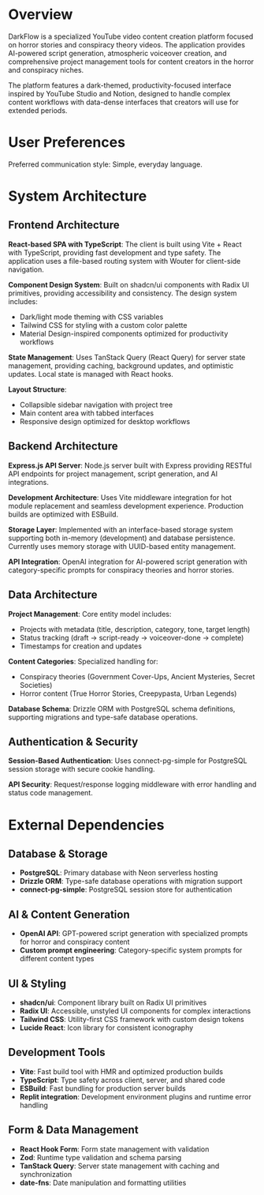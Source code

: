 # Overview

DarkFlow is a specialized YouTube video content creation platform focused on horror stories and conspiracy theory videos. The application provides AI-powered script generation, atmospheric voiceover creation, and comprehensive project management tools for content creators in the horror and conspiracy niches.

The platform features a dark-themed, productivity-focused interface inspired by YouTube Studio and Notion, designed to handle complex content workflows with data-dense interfaces that creators will use for extended periods.

# User Preferences

Preferred communication style: Simple, everyday language.

# System Architecture

## Frontend Architecture

**React-based SPA with TypeScript**: The client is built using Vite + React with TypeScript, providing fast development and type safety. The application uses a file-based routing system with Wouter for client-side navigation.

**Component Design System**: Built on shadcn/ui components with Radix UI primitives, providing accessibility and consistency. The design system includes:
- Dark/light mode theming with CSS variables
- Tailwind CSS for styling with a custom color palette
- Material Design-inspired components optimized for productivity workflows

**State Management**: Uses TanStack Query (React Query) for server state management, providing caching, background updates, and optimistic updates. Local state is managed with React hooks.

**Layout Structure**: 
- Collapsible sidebar navigation with project tree
- Main content area with tabbed interfaces
- Responsive design optimized for desktop workflows

## Backend Architecture

**Express.js API Server**: Node.js server built with Express providing RESTful API endpoints for project management, script generation, and AI integrations.

**Development Architecture**: Uses Vite middleware integration for hot module replacement and seamless development experience. Production builds are optimized with ESBuild.

**Storage Layer**: Implemented with an interface-based storage system supporting both in-memory (development) and database persistence. Currently uses memory storage with UUID-based entity management.

**API Integration**: OpenAI integration for AI-powered script generation with category-specific prompts for conspiracy theories and horror stories.

## Data Architecture

**Project Management**: Core entity model includes:
- Projects with metadata (title, description, category, tone, target length)
- Status tracking (draft → script-ready → voiceover-done → complete)
- Timestamps for creation and updates

**Content Categories**: Specialized handling for:
- Conspiracy theories (Government Cover-Ups, Ancient Mysteries, Secret Societies)
- Horror content (True Horror Stories, Creepypasta, Urban Legends)

**Database Schema**: Drizzle ORM with PostgreSQL schema definitions, supporting migrations and type-safe database operations.

## Authentication & Security

**Session-Based Authentication**: Uses connect-pg-simple for PostgreSQL session storage with secure cookie handling.

**API Security**: Request/response logging middleware with error handling and status code management.

# External Dependencies

## Database & Storage
- **PostgreSQL**: Primary database with Neon serverless hosting
- **Drizzle ORM**: Type-safe database operations with migration support
- **connect-pg-simple**: PostgreSQL session store for authentication

## AI & Content Generation
- **OpenAI API**: GPT-powered script generation with specialized prompts for horror and conspiracy content
- **Custom prompt engineering**: Category-specific system prompts for different content types

## UI & Styling
- **shadcn/ui**: Component library built on Radix UI primitives
- **Radix UI**: Accessible, unstyled UI components for complex interactions
- **Tailwind CSS**: Utility-first CSS framework with custom design tokens
- **Lucide React**: Icon library for consistent iconography

## Development Tools
- **Vite**: Fast build tool with HMR and optimized production builds
- **TypeScript**: Type safety across client, server, and shared code
- **ESBuild**: Fast bundling for production server builds
- **Replit integration**: Development environment plugins and runtime error handling

## Form & Data Management
- **React Hook Form**: Form state management with validation
- **Zod**: Runtime type validation and schema parsing
- **TanStack Query**: Server state management with caching and synchronization
- **date-fns**: Date manipulation and formatting utilities